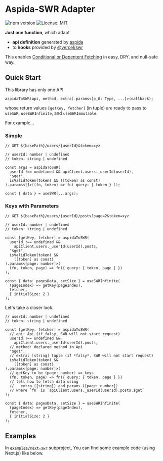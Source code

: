 # Aspida-SWR Adapter

[![npm version](https://badge.fury.io/js/aspida-swr-adapter.svg)](https://badge.fury.io/js/aspida-swr-adapter) 
[![License: MIT](https://img.shields.io/badge/License-MIT-yellow.svg)](https://opensource.org/licenses/MIT)

**Just one function**, which adapt

- **api definition** generated by [aspida](https://github.com/aspida/aspida) 
- to **hooks** provided by [@vercel/swr](https://github.com/vercel/swr)

This enables [Conditional or Depentent Fetching](https://swr.vercel.app/docs/conditional-fetching) in easy, DRY, and null-safe way.

## Quick Start

This library has only one API  

```plaintext
aspidaToSWR(api, method, extra).params<[p_0: Type, ...]>(callback);
```

whose return values `[getKey, fetcher]` (in tuple) are ready to pass to `useSWR`, `useSWRInfinite`, and `useSWRImmutable`.

For example...

### Simple

```tsx
// GET ${basePath}/users/{userId}&token=xyz

// userId: number | undefined
// token: string | undefined

const args = aspidaToSWR(
  userId !== undefined && apiClient.users._userId(userId),
  "$get",
  isValidToken(token) && ([token] as const)
).params<[]>((fn, token) => fn( query: { token } ));

const { data } = useSWR(...args);
```

### Keys with Parameters

```tsx
// GET ${basePath}/users/{userId}/posts?page=2&token=xyz

// userId: number | undefined
// token: string | undefined

const [getKey, fetcher] = aspidaToSWR(
  userId !== undefined &&
    apiClient.users._userId(userId).posts,
  "$get",
  isValidToken(token) &&
    ([token] as const)
).params<[page: number]>(
  (fn, token, page) => fn({ query: { token, page } })
);

const { data: pagesData, setSize } = useSWRInfinite(
  (pageIndex) => getKey(pageIndex),
  fetcher,
  { initialSize: 2 }
);

```

Let's take a closer look.

```tsx
// userId: number | undefined
// token: string | undefined

const [getKey, fetcher] = aspidaToSWR(
  // api: Api (if falsy, SWR will not start request)
  userId !== undefined &&
    apiClient.users._userId(userId).posts,
  // method: declared method in Api
  "$get",
  // extra: [string] tuple (if *falsy*, SWR will not start request)
  isValidToken(token) &&
    ([token] as const)
).params<[page: number]>(
  // getKey to be (page: number) => keys
  (fn, token, page) => fn({ query: { token, page } })
  // tell how to fetch data using 
  //   extra ([string]) and params ([page: number])
  // where `fn` is `apiClient.users._userId(userId).posts.$get`
);

const { data: pagesData, setSize } = useSWRInfinite(
  (pageIndex) => getKey(pageIndex),
  fetcher,
  { initialSize: 2 }
);

```

## Examples

In [`examples/next-swr`](https://github.com/honey32/aspida-swr-adapter/tree/develop/examples/next-swr) subproject, You can find some example code (using Next.js) like below.
